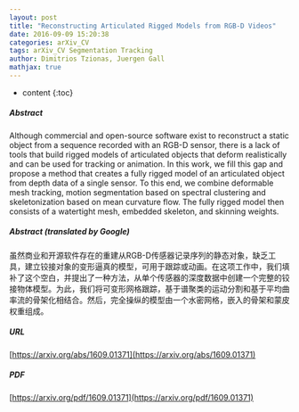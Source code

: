 ```yaml
---
layout: post
title: "Reconstructing Articulated Rigged Models from RGB-D Videos"
date: 2016-09-09 15:20:38
categories: arXiv_CV
tags: arXiv_CV Segmentation Tracking
author: Dimitrios Tzionas, Juergen Gall
mathjax: true
---
```


* content
{:toc}

##### Abstract
Although commercial and open-source software exist to reconstruct a static object from a sequence recorded with an RGB-D sensor, there is a lack of tools that build rigged models of articulated objects that deform realistically and can be used for tracking or animation. In this work, we fill this gap and propose a method that creates a fully rigged model of an articulated object from depth data of a single sensor. To this end, we combine deformable mesh tracking, motion segmentation based on spectral clustering and skeletonization based on mean curvature flow. The fully rigged model then consists of a watertight mesh, embedded skeleton, and skinning weights.

##### Abstract (translated by Google)
虽然商业和开源软件存在的重建从RGB-D传感器记录序列的静态对象，缺乏工具，建立铰接对象的变形逼真的模型，可用于跟踪或动画。在这项工作中，我们填补了这个空白，并提出了一种方法，从单个传感器的深度数据中创建一个完整的铰接物体模型。为此，我们将可变形网格跟踪，基于谱聚类的运动分割和基于平均曲率流的骨架化相结合。然后，完全操纵的模型由一个水密网格，嵌入的骨架和蒙皮权重组成。

##### URL
[https://arxiv.org/abs/1609.01371](https://arxiv.org/abs/1609.01371)

##### PDF
[https://arxiv.org/pdf/1609.01371](https://arxiv.org/pdf/1609.01371)

